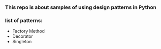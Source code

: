 ### This repo is about samples of using design patterns in Python

### list of patterns:
- Factory Method
- Decorator
- Singleton
